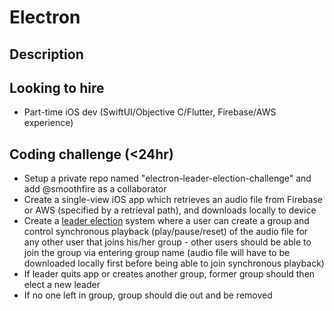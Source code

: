 # Electron
## Description

## Looking to hire
- Part-time iOS dev (SwiftUI/Objective C/Flutter, Firebase/AWS experience)

## Coding challenge (<24hr)
- Setup a private repo named "electron-leader-election-challenge" and add @smoothfire as a collaborator
- Create a single-view iOS app which retrieves an audio file from Firebase or AWS (specified by a retrieval path), and downloads locally to device
- Create a [leader election](https://en.wikipedia.org/wiki/Leader_election) system where a user can create a group and control synchronous playback (play/pause/reset) of the audio file for any other user that joins his/her group - other users should be able to join the group via entering group name (audio file will have to be downloaded locally first before being able to join synchronous playback)
- If leader quits app or creates another group, former group should then elect a new leader
- If no one left in group, group should die out and be removed